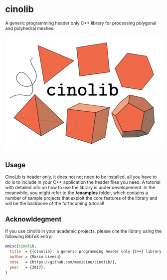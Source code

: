 # cinolib
A generic programming header only C++ library for processing polygonal and polyhedral meshes.

<p align="center"><img src="cinolib_rep_image.png" width="500"></p>

## Usage
CinoLib is header only, it does not not need to be installed, all you have to do is to include in your C++ application the header files you need. A tutorial with detailed info on how to use the library is under developement. In the meanwhile, you might refer to the **/examples** folder, which contains a number of sample projects that exploit the core features of the library and will be the backbone of the forthcoming tutorial!

## Acknowldegment
If you use cinolib in your academic projects, please cite the library using the following 
BibTeX entry:

```bibtex
@misc{cinolib,
  title  = {{cinolib}: a generic programming header only {C++} library for processing polygonal and polyhedral meshes.},
  author = {Marco Livesu},
  note   = {https://github.com/maxicino/cinolib/},
  year   = {2017},
}
```
